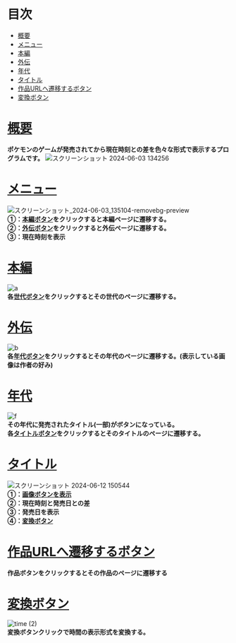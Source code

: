 # 目次
- [概要](#概要)
- [メニュー](#メニュー)
- [本編](#本編)
- [外伝](#外伝)
- [年代](#年代)
- [タイトル](#タイトル)
- [作品URLへ遷移するボタン](#作品URLへ遷移するボタン)
- [変換ボタン](#変換ボタン)
# [概要](#概要)
**ポケモンのゲームが発売されてから現在時刻との差を色々な形式で表示するプログラムです。**
![スクリーンショット 2024-06-03 134256](https://github.com/yoichi-project01/poke-generation/assets/98115836/9dc6591a-e024-489d-9519-e6bf6f3854ed)
# [メニュー](#メニュー)
![スクリーンショット_2024-06-03_135104-removebg-preview](https://github.com/yoichi-project01/poke-generation/assets/98115836/41111adf-6018-4b3b-bd59-47560d92ad6a)  
**①：[本編ボタン](#本編)をクリックすると本編ページに遷移する。  
②：[外伝ボタン](#外伝)をクリックすると外伝ページに遷移する。  
③：現在時刻を表示**
# [本編](#本編)
![a](https://github.com/yoichi-project01/poke-generation/assets/98115836/61ae0f12-6b02-42be-bae2-745a4c0a13e2)  
**各[世代ボタン](#タイトル)をクリックするとその世代のページに遷移する。**  
# [外伝](#外伝)   
![b](https://github.com/yoichi-project01/poke-generation/assets/98115836/a1135030-29b0-4969-a9df-a7816bedd0d1)  
**各[年代ボタン](#年代)をクリックするとその年代のページに遷移する。(表示している画像は作者の好み)**
# [年代](#年代)
![f](https://github.com/yoichi-project01/poke-generation/assets/98115836/3c70b57d-ebeb-4973-86d0-26f9b1fcbe93)  
**その年代に発売されたタイトル(一部)がボタンになっている。  
各[タイトルボタン](#タイトル)をクリックするとそのタイトルのページに遷移する。**
# [タイトル](#タイトル)
![スクリーンショット 2024-06-12 150544](https://github.com/yoichi-project01/poke-generation/assets/98115836/5d8a86a9-badf-4ac4-9e9a-0161871f02b7)  
**①：[画像ボタンを表示](#作品URLへ遷移するボタン)  
②：現在時刻と発売日との差  
③：発売日を表示  
④：[変換ボタン](#変換ボタン)**  
# [作品URLへ遷移するボタン](#画像ボタンを表示)
**作品ボタンをクリックするとその作品のページに遷移する**
# [変換ボタン](#変換ボタン)
![time (2)](https://github.com/yoichi-project01/poke-generation/assets/98115836/8ebd3b3e-00e7-41d7-b55b-4c4712647357)  
**変換ボタンクリックで時間の表示形式を変換する。**
